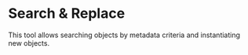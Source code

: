# Search & Replace

This tool allows searching objects by metadata criteria and instantiating new objects.

